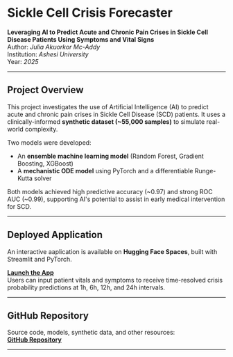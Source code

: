 # Sickle Cell Crisis Forecaster

**Leveraging AI to Predict Acute and Chronic Pain Crises in Sickle Cell Disease Patients Using Symptoms and Vital Signs**  
Author: *Julia Akuorkor Mc-Addy*  
Institution: *Ashesi University*  
Year: *2025*

---

## Project Overview

This project investigates the use of Artificial Intelligence (AI) to predict acute and chronic pain crises in Sickle Cell Disease (SCD) patients. It uses a clinically-informed **synthetic dataset (~55,000 samples)**  to simulate real-world complexity.  

Two models were developed:
- An **ensemble machine learning model** (Random Forest, Gradient Boosting, XGBoost)
- A **mechanistic ODE model** using PyTorch and a differentiable Runge-Kutta solver

Both models achieved high predictive accuracy (~0.97) and strong ROC AUC (~0.99), supporting AI's potential to assist in early medical intervention for SCD.

---

## Deployed Application

An interactive aaplication is available on **Hugging Face Spaces**, built with Streamlit and PyTorch.

 **[Launch the App](https://huggingface.co/spaces/JuliaMc/scd_crisis_forecaster)**  
Users can input patient vitals and symptoms to receive time-resolved crisis probability predictions at 1h, 6h, 12h, and 24h intervals.

---

## GitHub Repository

Source code, models, synthetic data, and other resources:  
 **[GitHub Repository](https://github.com/Julia-Mc-Addy/SCD_Pain_Crises_Prediction/tree/main)**

---
